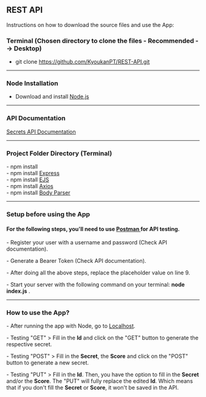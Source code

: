 <h2>REST API</h2>

<p>Instructions on how to download the source files and use the App: </p>

<h3>Terminal (Chosen directory to clone the files - Recommended --> Desktop)</h3>

- git clone https://github.com/KyoukanPT/REST-API.git

<hr>

<h3>Node Installation</h3>
 
- Download and install <a href="https://nodejs.org/en/download"> Node.js </a> <br>

<hr>

<h3>API Documentation</h3>
<a href="https://secrets-api.appbrewery.com/"> Secrets API Documentation </a> <br>

<hr>

<h3>Project Folder Directory (Terminal)</h3>
- npm install <br>
- npm install <a href="https://expressjs.com/en/starter/installing.html"> Express </a> <br>
- npm install <a href="https://ejs.co/"> EJS </a> <br>
- npm install <a href="https://axios-http.com/docs/intro"> Axios </a> <br>
- npm install <a href="https://www.npmjs.com/package/body-parser"> Body Parser </a> <br>

<hr>

<h3>Setup before using the App</h3>
<h4> For the following steps, you'll need to use <a href="https://www.postman.com/downloads/"> Postman </a> for API testing. </h4>
<p> - Register your user with a username and password (Check API documentation). </p>
<p> - Generate a Bearer Token (Check API documentation). </p>
<p> - After doing all the above steps, replace the placeholder value on line 9.  </p>
<p> - Start your server with the following command on your terminal: <b>node index.js</b> .</p>

<hr>

<h3>How to use the App?</h3>
<p> - After running the app with Node, go to <a href="http://localhost:3000/">Localhost</a>. </p>
<p> - Testing "GET" > Fill in the <b>Id</b> and click on the "GET" button to generate the respective secret. </p>
<p> - Testing "POST" > Fill in the <b>Secret</b>, the <b>Score</b> and click on the "POST" button to generate a new secret. </p>
<p> - Testing "PUT" > Fill in the <b>Id</b>. Then, you have the option to fill in the <b>Secret</b> and/or the <b>Score</b>. The "PUT" will fully replace the edited <b>Id</b>. Which means that if you don't fill the <b>Secret</b> or <b>Score</b>, it won't be saved in the API.</b>
